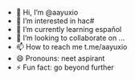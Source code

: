- 👋 Hi, I’m @aayuxio
- 👀 I’m interested in hac#
- 🌱 I’m currently learning español
- 💞️ I’m looking to collaborate on ...
- 📫 How to reach me t.me/aayuxio 
- 😄 Pronouns: neet aspirant
- ⚡ Fun fact: go beyond further 

<!---
aayuxio/aayuxio is a ✨ special ✨ repository because its `README.md` (this file) appears on your GitHub profile.
You can click the Preview link to take a look at your changes.
--->
